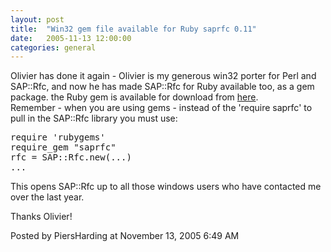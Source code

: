 ```yaml
---
layout: post
title:  "Win32 gem file available for Ruby saprfc 0.11"
date:   2005-11-13 12:00:00
categories: general
---
```



<p>
Olivier has done it again - Olivier is my generous win32 porter for Perl and SAP::Rfc, and now he has made SAP::Rfc for Ruby available too, as a gem package.
the Ruby gem is available for download from <a href='http://www.piersharding.com/download/ruby/saprfc-0.11-mswin32.gem'>here</a>.
<br/>
Remember - when you are using gems - instead of the 'require saprfc' to pull in the SAP::Rfc library you must use:
<pre class='code'>
require 'rubygems'
require_gem "saprfc"
rfc = SAP::Rfc.new(...)
...
</pre>
</p>
<p>
This opens SAP::Rfc up to all those windows users who have contacted me over the last year.
</p>
<p>
Thanks Olivier!
</p>

<div id="a000042more"><div id="more">

</div></div>

<p class="posted">Posted by PiersHarding at November 13, 2005  6:49 AM</p>





